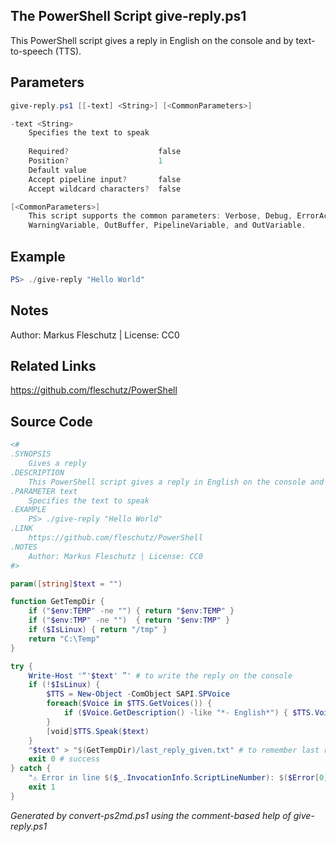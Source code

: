 ## The PowerShell Script **give-reply.ps1**

This PowerShell script gives a reply in English on the console and by text-to-speech (TTS).

## Parameters
```powershell
give-reply.ps1 [[-text] <String>] [<CommonParameters>]

-text <String>
    Specifies the text to speak
    
    Required?                    false
    Position?                    1
    Default value                
    Accept pipeline input?       false
    Accept wildcard characters?  false

[<CommonParameters>]
    This script supports the common parameters: Verbose, Debug, ErrorAction, ErrorVariable, WarningAction, 
    WarningVariable, OutBuffer, PipelineVariable, and OutVariable.
```

## Example
```powershell
PS> ./give-reply "Hello World"

```

## Notes
Author: Markus Fleschutz | License: CC0

## Related Links
https://github.com/fleschutz/PowerShell

## Source Code
```powershell
<#
.SYNOPSIS
	Gives a reply 
.DESCRIPTION
	This PowerShell script gives a reply in English on the console and by text-to-speech (TTS).
.PARAMETER text
	Specifies the text to speak
.EXAMPLE
	PS> ./give-reply "Hello World"
.LINK
	https://github.com/fleschutz/PowerShell
.NOTES
	Author: Markus Fleschutz | License: CC0
#>

param([string]$text = "")

function GetTempDir {
	if ("$env:TEMP" -ne "")	{ return "$env:TEMP" }
	if ("$env:TMP" -ne "")	{ return "$env:TMP" }
	if ($IsLinux) { return "/tmp" }
	return "C:\Temp"
}

try {
	Write-Host '“'$text' ”' # to write the reply on the console
	if (!$IsLinux) { 
		$TTS = New-Object -ComObject SAPI.SPVoice
		foreach($Voice in $TTS.GetVoices()) {
			if ($Voice.GetDescription() -like "*- English*") { $TTS.Voice = $Voice }
		}
		[void]$TTS.Speak($text)
	}
	"$text" > "$(GetTempDir)/last_reply_given.txt" # to remember last reply
	exit 0 # success
} catch {
	"⚠️ Error in line $($_.InvocationInfo.ScriptLineNumber): $($Error[0])"
	exit 1
}
```

*Generated by convert-ps2md.ps1 using the comment-based help of give-reply.ps1*

